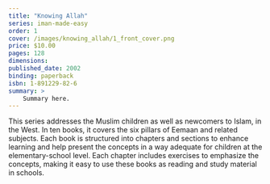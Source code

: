 ```yaml
---
title: "Knowing Allah"
series: iman-made-easy
order: 1
cover: /images/knowing_allah/1_front_cover.png
price: $10.00
pages: 128
dimensions:
published_date: 2002
binding: paperback
isbn: 1-891229-82-6
summary: >
    Summary here.
---
```


This series addresses the Muslim children as well as newcomers to Islam, in the West. In ten books, it covers the six pillars of Eemaan and related subjects. Each book is structured into chapters and sections to enhance learning and help present the concepts in a way adequate for children at the elementary-school level. Each chapter includes exercises to emphasize the concepts, making it easy to use these books as reading and study material in schools.

